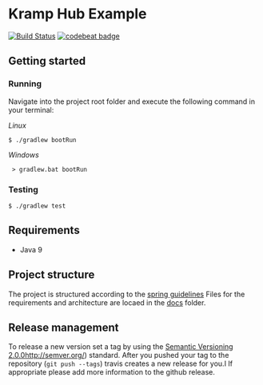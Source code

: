 # Kramp Hub Example
[![Build Status](https://travis-ci.org/B-Stefan/Kramp-Hub-Example.svg?branch=master)](https://travis-ci.org/B-Stefan/Kramp-Hub-Example) [![codebeat badge](https://codebeat.co/badges/0ff451b6-8e53-48c5-b90b-eb573c6db4d1)](https://codebeat.co/projects/github-com-b-stefan-kramp-hub-example-master)

## Getting started 

### Running 

Navigate into the project root folder and execute the following command in your terminal: 

*Linux*
```
$ ./gradlew bootRun
```

*Windows*
```
 > gradlew.bat bootRun
```
 
### Testing 

```
$ ./gradlew test
```

## Requirements 

* Java 9 


## Project structure 

The project is structured according to the [spring guidelines](https://docs.spring.io/spring-boot/docs/current/reference/html/using-boot-structuring-your-code.html)
Files for the requirements and architecture are locaed in the [docs](./docs) folder. 

## Release management 

To release a new version set a tag by using the [Semantic Versioning 2.0.0]()http://semver.org/) standard. 
After you pushed your tag to the repository (`git push --tags`) travis creates a new release for you.I 
If appropriate please add more information to the github release.